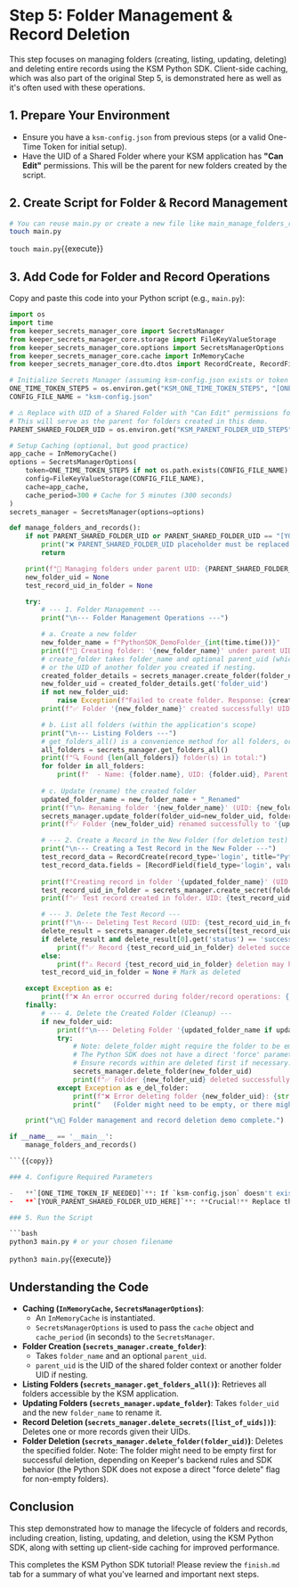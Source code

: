 # Step 5: Folder Management & Record Deletion

This step focuses on managing folders (creating, listing, updating, deleting) and deleting entire records using the KSM Python SDK. Client-side caching, which was also part of the original Step 5, is demonstrated here as well as it's often used with these operations.

## 1. Prepare Your Environment

- Ensure you have a `ksm-config.json` from previous steps (or a valid One-Time Token for initial setup).
- Have the UID of a Shared Folder where your KSM application has **"Can Edit"** permissions. This will be the parent for new folders created by the script.

## 2. Create Script for Folder & Record Management

```bash
# You can reuse main.py or create a new file like main_manage_folders_records.py
touch main.py
```
`touch main.py`{{execute}}

## 3. Add Code for Folder and Record Operations

Copy and paste this code into your Python script (e.g., `main.py`):

```python
import os
import time
from keeper_secrets_manager_core import SecretsManager
from keeper_secrets_manager_core.storage import FileKeyValueStorage
from keeper_secrets_manager_core.options import SecretsManagerOptions
from keeper_secrets_manager_core.cache import InMemoryCache
from keeper_secrets_manager_core.dto.dtos import RecordCreate, RecordField # For creating a test record

# Initialize Secrets Manager (assuming ksm-config.json exists or token is provided for initial setup)
ONE_TIME_TOKEN_STEP5 = os.environ.get("KSM_ONE_TIME_TOKEN_STEP5", "[ONE_TIME_TOKEN_IF_NEEDED]")
CONFIG_FILE_NAME = "ksm-config.json"

# ⚠️ Replace with UID of a Shared Folder with "Can Edit" permissions for your KSM App
# This will serve as the parent for folders created in this demo.
PARENT_SHARED_FOLDER_UID = os.environ.get("KSM_PARENT_FOLDER_UID_STEP5", "[YOUR_PARENT_SHARED_FOLDER_UID_HERE]")

# Setup Caching (optional, but good practice)
app_cache = InMemoryCache()
options = SecretsManagerOptions(
    token=ONE_TIME_TOKEN_STEP5 if not os.path.exists(CONFIG_FILE_NAME) and ONE_TIME_TOKEN_STEP5 != "[ONE_TIME_TOKEN_IF_NEEDED]" else None,
    config=FileKeyValueStorage(CONFIG_FILE_NAME),
    cache=app_cache,
    cache_period=300 # Cache for 5 minutes (300 seconds)
)
secrets_manager = SecretsManager(options=options)

def manage_folders_and_records():
    if not PARENT_SHARED_FOLDER_UID or PARENT_SHARED_FOLDER_UID == "[YOUR_PARENT_SHARED_FOLDER_UID_HERE]":
        print("❌ PARENT_SHARED_FOLDER_UID placeholder must be replaced. Aborting.")
        return

    print(f"🚀 Managing folders under parent UID: {PARENT_SHARED_FOLDER_UID} and deleting records...")
    new_folder_uid = None
    test_record_uid_in_folder = None

    try:
        # --- 1. Folder Management ---
        print("\n--- Folder Management Operations ---")

        # a. Create a new folder
        new_folder_name = f"PythonSDK_DemoFolder_{int(time.time())}"
        print(f"📁 Creating folder: '{new_folder_name}' under parent UID: {PARENT_SHARED_FOLDER_UID}")
        # create_folder takes folder_name and optional parent_uid (which is the shared folder UID here)
        # or the UID of another folder you created if nesting.
        created_folder_details = secrets_manager.create_folder(folder_name=new_folder_name, parent_uid=PARENT_SHARED_FOLDER_UID)
        new_folder_uid = created_folder_details.get('folder_uid')
        if not new_folder_uid:
            raise Exception(f"Failed to create folder. Response: {created_folder_details}")
        print(f"✅ Folder '{new_folder_name}' created successfully! UID: {new_folder_uid}")

        # b. List all folders (within the application's scope)
        print("\n--- Listing Folders ---")
        # get_folders_all() is a convenience method for all folders, or use get_folders() for more control
        all_folders = secrets_manager.get_folders_all()
        print(f"🔍 Found {len(all_folders)} folder(s) in total:")
        for folder in all_folders:
            print(f"  - Name: {folder.name}, UID: {folder.uid}, Parent UID: {folder.parent_uid or 'N/A'}")
        
        # c. Update (rename) the created folder
        updated_folder_name = new_folder_name + "_Renamed"
        print(f"\n✏️ Renaming folder '{new_folder_name}' (UID: {new_folder_uid}) to '{updated_folder_name}'")
        secrets_manager.update_folder(folder_uid=new_folder_uid, folder_name=updated_folder_name)
        print(f"✅ Folder {new_folder_uid} renamed successfully to '{updated_folder_name}'.")

        # --- 2. Create a Record in the New Folder (for deletion test) ---
        print("\n--- Creating a Test Record in the New Folder ---")
        test_record_data = RecordCreate(record_type='login', title="PythonSDK_ToDelete_InFolder")
        test_record_data.fields = [RecordField(field_type='login', value='delete_me_py@example.com')]
        
        print(f"Creating record in folder '{updated_folder_name}' (UID: {new_folder_uid})")
        test_record_uid_in_folder = secrets_manager.create_secret(folder_uid=new_folder_uid, record=test_record_data)
        print(f"✅ Test record created in folder. UID: {test_record_uid_in_folder}")

        # --- 3. Delete the Test Record ---
        print(f"\n--- Deleting Test Record (UID: {test_record_uid_in_folder}) ---")
        delete_result = secrets_manager.delete_secrets([test_record_uid_in_folder])
        if delete_result and delete_result[0].get('status') == 'success':
            print(f"✅ Record {test_record_uid_in_folder} deleted successfully.")
        else:
            print(f"⚠️ Record {test_record_uid_in_folder} deletion may have failed. Response: {delete_result}")
        test_record_uid_in_folder = None # Mark as deleted

    except Exception as e:
        print(f"❌ An error occurred during folder/record operations: {str(e)}")
    finally:
        # --- 4. Delete the Created Folder (Cleanup) ---
        if new_folder_uid:
            print(f"\n--- Deleting Folder '{updated_folder_name if updated_folder_name else new_folder_name}' (UID: {new_folder_uid}) ---")
            try:
                # Note: delete_folder might require the folder to be empty depending on backend rules.
                # The Python SDK does not have a direct 'force' parameter for delete_folder.
                # Ensure records within are deleted first if necessary.
                secrets_manager.delete_folder(new_folder_uid)
                print(f"✅ Folder {new_folder_uid} deleted successfully.")
            except Exception as e_del_folder:
                print(f"❌ Error deleting folder {new_folder_uid}: {str(e_del_folder)}")
                print("   (Folder might need to be empty, or there might be permission issues.)")

    print("\n🎉 Folder management and record deletion demo complete.")

if __name__ == '__main__':
    manage_folders_and_records()

```{{copy}}

### 4. Configure Required Parameters

-   **`[ONE_TIME_TOKEN_IF_NEEDED]`**: If `ksm-config.json` doesn't exist, replace this (or set `KSM_ONE_TIME_TOKEN_STEP5` env var) for initial setup.
-   **`[YOUR_PARENT_SHARED_FOLDER_UID_HERE]`**: **Crucial!** Replace this placeholder (or set `KSM_PARENT_FOLDER_UID_STEP5` env var) with the UID of a Shared Folder in your Keeper Vault where your KSM Application has **"Can Edit"** permissions. This folder will act as the parent for the new folder created in this script.

### 5. Run the Script

```bash
python3 main.py # or your chosen filename
```
`python3 main.py`{{execute}}

## Understanding the Code

-   **Caching (`InMemoryCache`, `SecretsManagerOptions`)**: 
    -   An `InMemoryCache` is instantiated.
    -   `SecretsManagerOptions` is used to pass the `cache` object and `cache_period` (in seconds) to the `SecretsManager`.
-   **Folder Creation (`secrets_manager.create_folder`)**: 
    -   Takes `folder_name` and an optional `parent_uid`.
    -   `parent_uid` is the UID of the shared folder context or another folder UID if nesting.
-   **Listing Folders (`secrets_manager.get_folders_all()`)**: Retrieves all folders accessible by the KSM application.
-   **Updating Folders (`secrets_manager.update_folder`)**: Takes `folder_uid` and the new `folder_name` to rename it.
-   **Record Deletion (`secrets_manager.delete_secrets([list_of_uids])`)**: Deletes one or more records given their UIDs.
-   **Folder Deletion (`secrets_manager.delete_folder(folder_uid)`)**: Deletes the specified folder. Note: The folder might need to be empty first for successful deletion, depending on Keeper's backend rules and SDK behavior (the Python SDK does not expose a direct "force delete" flag for non-empty folders).

## Conclusion

This step demonstrated how to manage the lifecycle of folders and records, including creation, listing, updating, and deletion, using the KSM Python SDK, along with setting up client-side caching for improved performance.

This completes the KSM Python SDK tutorial! Please review the `finish.md` tab for a summary of what you've learned and important next steps.